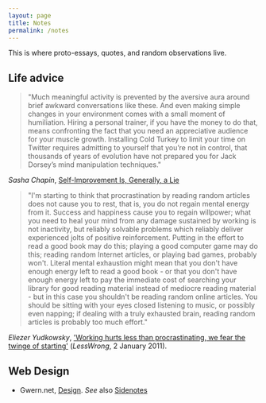 ```yaml
---
layout: page
title: Notes
permalink: /notes
---
```


This is where proto-essays, quotes, and random observations live.

## Life advice

> "Much meaningful activity is prevented by the aversive aura around brief awkward conversations like these. And even making simple changes in your environment comes with a small moment of humiliation. Hiring a personal trainer, if you have the money to do that, means confronting the fact that you need an appreciative audience for your muscle growth. Installing Cold Turkey to limit your time on Twitter requires admitting to yourself that you’re not in control, that thousands of years of evolution have not prepared you for Jack Dorsey’s mind manipulation techniques." 

*Sasha Chapin*, [Self-Improvement Is, Generally, a Lie](https://sashachapin.substack.com/p/self-improvement-is-generally-a-lie)

> "I'm starting to think that procrastination by reading random articles does not cause you to rest, that is, you do not regain mental energy from it.  Success and happiness cause you to regain willpower; what you need to heal your mind from any damage sustained by working is not inactivity, but reliably solvable problems which reliably deliver experienced jolts of positive reinforcement.  Putting in the effort to read a good book may do this; playing a good computer game may do this; reading random Internet articles, or playing bad games, probably won't.  Literal mental exhaustion might mean that you don't have enough energy left to read a good book - or that you don't have enough energy left to pay the immediate cost of searching your library for good reading material instead of mediocre reading material - but in this case you shouldn't be reading random online articles.  You should be sitting with your eyes closed listening to music, or possibly even napping; if dealing with a truly exhausted brain, reading random articles is probably too much effort."

*Eliezer Yudkowsky*, ['Working hurts less than procrastinating, we fear the twinge of starting'](https://www.lesswrong.com/posts/9o3QBg2xJXcRCxGjS/working-hurts-less-than-procrastinating-we-fear-the-twinge) (*LessWrong*, 2 January 2011). 

## Web Design

* Gwern.net, [Design](https://www.gwern.net/Design). *See* also [Sidenotes](https://www.gwern.net/Sidenotes)